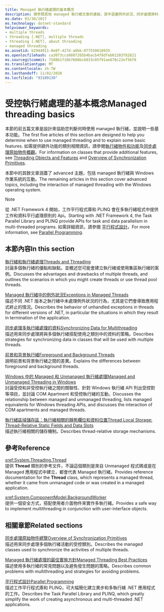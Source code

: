 ```yaml
---
title: Managed 執行緒處理的基本概念
description: 請參閱其他 managed 執行緒文章的連結，其中涵蓋例外狀況、同步處理資料、前景 & 背景執行緒、本機儲存空間等主題。
ms.date: 03/30/2017
ms.technology: dotnet-standard
helpviewer_keywords:
- multiple threads
- threading [.NET], multiple threads
- threading [.NET], about threading
- managed threading
ms.assetid: b2944911-0e8f-427d-a8bb-077550618935
ms.openlocfilehash: ca3073cca9887265b4bacb4f8dfeb01203f82621
ms.sourcegitcommit: 7588b1f16b7608bc6833c05f91ae670c22ef56f8
ms.translationtype: MT
ms.contentlocale: zh-TW
ms.lasthandoff: 11/02/2020
ms.locfileid: "93189130"
---
```

# <a name="managed-threading-basics"></a><span data-ttu-id="e3d87-103">受控執行緒處理的基本概念</span><span class="sxs-lookup"><span data-stu-id="e3d87-103">Managed threading basics</span></span>

<span data-ttu-id="e3d87-104">本節的前五篇文章是設計來協助您判斷何時使用 managed 執行緒，並說明一些基本功能。</span><span class="sxs-lookup"><span data-stu-id="e3d87-104">The first five articles of this section are designed to help you determine when to use managed threading and to explain some basic features.</span></span> <span data-ttu-id="e3d87-105">如需提供額外功能的類別相關資訊，請參閱[執行緒物件和功能](threading-objects-and-features.md)及[同步處理原始物件概觀](overview-of-synchronization-primitives.md)。</span><span class="sxs-lookup"><span data-stu-id="e3d87-105">For information on classes that provide additional features, see [Threading Objects and Features](threading-objects-and-features.md) and [Overview of Synchronization Primitives](overview-of-synchronization-primitives.md).</span></span>  
  
 <span data-ttu-id="e3d87-106">本節中的其餘文章涵蓋了 advanced 主題，包括 managed 執行緒與 Windows 作業系統的互動。</span><span class="sxs-lookup"><span data-stu-id="e3d87-106">The remaining articles in this section cover advanced topics, including the interaction of managed threading with the Windows operating system.</span></span>  
  
> [!NOTE]
> <span data-ttu-id="e3d87-107">從 .NET Framework 4 開始，工作平行程式庫和 PLINQ 會在多執行緒程式中提供工作和資料平行處理原則的 Api。</span><span class="sxs-lookup"><span data-stu-id="e3d87-107">Starting with .NET Framework 4, the Task Parallel Library and PLINQ provide APIs for task and data parallelism in multi-threaded programs.</span></span> <span data-ttu-id="e3d87-108">如需詳細資訊，請參閱 [平行程式設計](../parallel-programming/index.md)。</span><span class="sxs-lookup"><span data-stu-id="e3d87-108">For more information, see [Parallel Programming](../parallel-programming/index.md).</span></span>  
  
## <a name="in-this-section"></a><span data-ttu-id="e3d87-109">本節內容</span><span class="sxs-lookup"><span data-stu-id="e3d87-109">In this section</span></span>

 [<span data-ttu-id="e3d87-110">執行緒和執行緒處理</span><span class="sxs-lookup"><span data-stu-id="e3d87-110">Threads and Threading</span></span>](threads-and-threading.md)  
 <span data-ttu-id="e3d87-111">討論多個執行緒的優點和缺點，並概述您可能會建立執行緒或使用集區執行緒的案例。</span><span class="sxs-lookup"><span data-stu-id="e3d87-111">Discusses the advantages and drawbacks of multiple threads, and outlines the scenarios in which you might create threads or use thread pool threads.</span></span>  
  
 [<span data-ttu-id="e3d87-112">Managed 執行緒中的例外狀況</span><span class="sxs-lookup"><span data-stu-id="e3d87-112">Exceptions in Managed Threads</span></span>](exceptions-in-managed-threads.md)  
 <span data-ttu-id="e3d87-113">描述不同 .NET 版本之執行緒中未處理例外狀況的行為，尤其是它們會導致應用程式終止的情況。</span><span class="sxs-lookup"><span data-stu-id="e3d87-113">Describes the behavior of unhandled exceptions in threads for different versions of .NET, in particular the situations in which they result in termination of the application.</span></span>  
  
 [<span data-ttu-id="e3d87-114">同步處理多執行緒處理的資料</span><span class="sxs-lookup"><span data-stu-id="e3d87-114">Synchronizing Data for Multithreading</span></span>](synchronizing-data-for-multithreading.md)  
 <span data-ttu-id="e3d87-115">描述用來同步處理將與多個執行緒搭配使用之類別中的資料的策略。</span><span class="sxs-lookup"><span data-stu-id="e3d87-115">Describes strategies for synchronizing data in classes that will be used with multiple threads.</span></span>  
  
 [<span data-ttu-id="e3d87-116">前景和背景執行緒</span><span class="sxs-lookup"><span data-stu-id="e3d87-116">Foreground and Background Threads</span></span>](foreground-and-background-threads.md)  
 <span data-ttu-id="e3d87-117">說明前景和背景執行緒之間的差異。</span><span class="sxs-lookup"><span data-stu-id="e3d87-117">Explains the differences between foreground and background threads.</span></span>  
  
 [<span data-ttu-id="e3d87-118">Windows 中的 Managed 和 Unmanaged 執行緒處理</span><span class="sxs-lookup"><span data-stu-id="e3d87-118">Managed and Unmanaged Threading in Windows</span></span>](managed-and-unmanaged-threading-in-windows.md)  
 <span data-ttu-id="e3d87-119">討論受控和非受控執行緒之間的關聯性、針對 Windows 執行緒 API 列出受控對等項目，並討論 COM Apartment 和受控執行緒的互動。</span><span class="sxs-lookup"><span data-stu-id="e3d87-119">Discusses the relationship between managed and unmanaged threading, lists managed equivalents for Windows threading APIs, and discusses the interaction of COM apartments and managed threads.</span></span>  
  
 [<span data-ttu-id="e3d87-120">執行緒區域儲存區：執行緒相關的靜態欄位和資料位置</span><span class="sxs-lookup"><span data-stu-id="e3d87-120">Thread Local Storage: Thread-Relative Static Fields and Data Slots</span></span>](thread-local-storage-thread-relative-static-fields-and-data-slots.md)  
 <span data-ttu-id="e3d87-121">描述執行緒相關的儲存機制。</span><span class="sxs-lookup"><span data-stu-id="e3d87-121">Describes thread-relative storage mechanisms.</span></span>  
  
## <a name="reference"></a><span data-ttu-id="e3d87-122">參考</span><span class="sxs-lookup"><span data-stu-id="e3d87-122">Reference</span></span>

 <xref:System.Threading.Thread>  
 <span data-ttu-id="e3d87-123">提供 **Thread** 類別的參考文件，不論這個類別是來自 Unmanaged 程式碼或是在 Managed 應用程式中建立，都會代表 Managed 執行緒。</span><span class="sxs-lookup"><span data-stu-id="e3d87-123">Provides reference documentation for the **Thread** class, which represents a managed thread, whether it came from unmanaged code or was created in a managed application.</span></span>  
  
 <xref:System.ComponentModel.BackgroundWorker>  
 <span data-ttu-id="e3d87-124">提供一個安全方式，搭配使用者介面物件來實作多執行緒。</span><span class="sxs-lookup"><span data-stu-id="e3d87-124">Provides a safe way to implement multithreading in conjunction with user-interface objects.</span></span>  
  
## <a name="related-sections"></a><span data-ttu-id="e3d87-125">相關章節</span><span class="sxs-lookup"><span data-stu-id="e3d87-125">Related sections</span></span>

 [<span data-ttu-id="e3d87-126">同步處理原始物件總覽</span><span class="sxs-lookup"><span data-stu-id="e3d87-126">Overview of Synchronization Primitives</span></span>](overview-of-synchronization-primitives.md)  
 <span data-ttu-id="e3d87-127">描述用來同步處理多個執行緒活動的受控類別。</span><span class="sxs-lookup"><span data-stu-id="e3d87-127">Describes the managed classes used to synchronize the activities of multiple threads.</span></span>  
  
 [<span data-ttu-id="e3d87-128">Managed 執行緒處理的最佳實施方針</span><span class="sxs-lookup"><span data-stu-id="e3d87-128">Managed Threading Best Practices</span></span>](managed-threading-best-practices.md)  
 <span data-ttu-id="e3d87-129">描述使用多執行緒的常見問題以及避免發生問題的策略。</span><span class="sxs-lookup"><span data-stu-id="e3d87-129">Describes common problems with multithreading and strategies for avoiding problems.</span></span>  
  
 [<span data-ttu-id="e3d87-130">平行程式設計</span><span class="sxs-lookup"><span data-stu-id="e3d87-130">Parallel Programming</span></span>](../parallel-programming/index.md)  
 <span data-ttu-id="e3d87-131">描述工作平行程式庫和 PLINQ，可大幅簡化建立異步和多執行緒 .NET 應用程式的工作。</span><span class="sxs-lookup"><span data-stu-id="e3d87-131">Describes the Task Parallel Library and PLINQ, which greatly simplify the work of creating asynchronous and multi-threaded .NET applications.</span></span>
